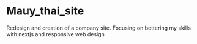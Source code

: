 # Mauy_thai_site
Redesign and creation of a company site. Focusing on bettering my skills with nextjs and responsive web design
